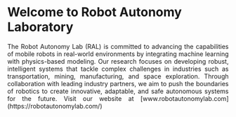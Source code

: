 # Welcome to Robot Autonomy Laboratory

<div align="justify">
The Robot Autonomy Lab (RAL) is committed to advancing the capabilities of mobile robots in real-world environments by integrating machine learning with physics-based modeling. Our research focuses on developing robust, intelligent systems that tackle complex challenges in industries such as transportation, mining, manufacturing, and space exploration. Through collaboration with leading industry partners, we aim to push the boundaries of robotics to create innovative, adaptable, and safe autonomous systems for the future. Visit our website at [www.robotautonomylab.com](https://robotautonomylab.com/)
</div>


